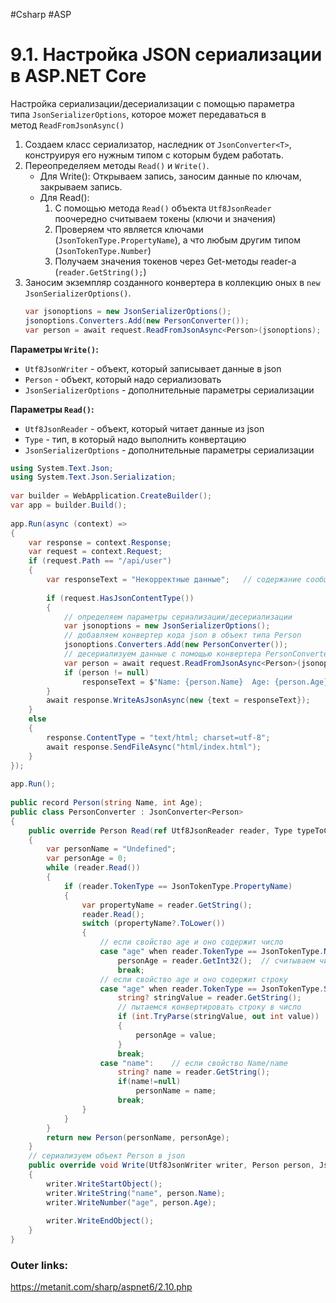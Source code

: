 #Csharp #ASP

# 9.1. Настройка JSON сериализации в ASP.NET Core

Настройка сериализации/десериализации с помощью параметра типа `JsonSerializerOptions`, которое может передаваться в метод `ReadFromJsonAsync()`

1. Создаем класс сериализатор, наследник от `JsonConverter<T>`, конструируя его нужным типом с которым будем работать.
2. Переопределяем методы `Read()` и `Write()`.
	- Для Write(): Открываем запись, заносим данные по ключам, закрываем запись.
	- Для Read(): 
		1. C помощью метода `Read()` объекта `Utf8JsonReader` поочередно считываем токены (ключи и значения)
		2. Проверяем что является ключами (`JsonTokenType.PropertyName`), а что любым другим типом (`JsonTokenType.Number`)
		3. Получаем значения токенов через Get-методы reader-а (`reader.GetString();`)
3. Заносим экземпляр созданного конвертера в коллекцию оных в `new JsonSerializerOptions()`.
	```csharp
	var jsonoptions = new JsonSerializerOptions();
	jsonoptions.Converters.Add(new PersonConverter());
	var person = await request.ReadFromJsonAsync<Person>(jsonoptions);
	```

**Параметры `Write()`:**
- `Utf8JsonWriter` - объект, который записывает данные в json
- `Person` - объект, который надо сериализовать
- `JsonSerializerOptions` - дополнительные параметры сериализации

**Параметры `Read()`:**
- `Utf8JsonReader` - объект, который читает данные из json
- `Type` - тип, в который надо выполнить конвертацию
- `JsonSerializerOptions` - дополнительные параметры сериализации


```csharp
using System.Text.Json;
using System.Text.Json.Serialization;
 
var builder = WebApplication.CreateBuilder();
var app = builder.Build();
 
app.Run(async (context) =>
{
    var response = context.Response;
    var request = context.Request;
    if (request.Path == "/api/user")
    {
        var responseText = "Некорректные данные";   // содержание сообщения по умолчанию
 
        if (request.HasJsonContentType())
        {
            // определяем параметры сериализации/десериализации
            var jsonoptions = new JsonSerializerOptions();
            // добавляем конвертер кода json в объект типа Person
            jsonoptions.Converters.Add(new PersonConverter());
            // десериализуем данные с помощью конвертера PersonConverter
            var person = await request.ReadFromJsonAsync<Person>(jsonoptions);
            if (person != null)
                responseText = $"Name: {person.Name}  Age: {person.Age}";
        }
        await response.WriteAsJsonAsync(new {text = responseText});
    }
    else
    {
        response.ContentType = "text/html; charset=utf-8";
        await response.SendFileAsync("html/index.html");
    }
});
 
app.Run();
 
public record Person(string Name, int Age);
public class PersonConverter : JsonConverter<Person>
{
    public override Person Read(ref Utf8JsonReader reader, Type typeToConvert, JsonSerializerOptions options)
    {
        var personName = "Undefined";
        var personAge = 0;
        while (reader.Read())
        {
            if (reader.TokenType == JsonTokenType.PropertyName)
            {
                var propertyName = reader.GetString();
                reader.Read();
                switch (propertyName?.ToLower())
                {
                    // если свойство age и оно содержит число
                    case "age" when reader.TokenType == JsonTokenType.Number:
                        personAge = reader.GetInt32();  // считываем число из json
                        break;
                    // если свойство age и оно содержит строку
                    case "age" when reader.TokenType == JsonTokenType.String:
                        string? stringValue = reader.GetString();
                        // пытаемся конвертировать строку в число
                        if (int.TryParse(stringValue, out int value))
                        {
                            personAge = value;
                        }
                        break;
                    case "name":    // если свойство Name/name
                        string? name = reader.GetString();
                        if(name!=null)
                            personName = name;
                        break;
                }
            }
        }
        return new Person(personName, personAge);
    }
    // сериализуем объект Person в json
    public override void Write(Utf8JsonWriter writer, Person person, JsonSerializerOptions options)
    {
        writer.WriteStartObject();
        writer.WriteString("name", person.Name);
        writer.WriteNumber("age", person.Age);
 
        writer.WriteEndObject();
    }
}
```

### Outer links:
https://metanit.com/sharp/aspnet6/2.10.php